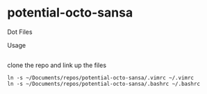 potential-octo-sansa
====================

Dot Files

Usage
##

clone the repo and link up the files
```
ln -s ~/Documents/repos/potential-octo-sansa/.vimrc ~/.vimrc
ln -s ~/Documents/repos/potential-octo-sansa/.bashrc ~/.bashrc
```


